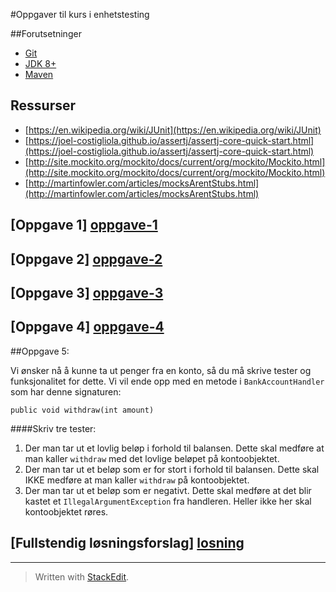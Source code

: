 #Oppgaver til kurs i enhetstesting

##Forutsetninger

 - [Git](https://git-scm.com/)
 - [JDK 8+](http://www.oracle.com/technetwork/java/javase/downloads/index.html)
 - [Maven](https://maven.apache.org/)

## Ressurser

 - [https://en.wikipedia.org/wiki/JUnit](https://en.wikipedia.org/wiki/JUnit)
 - [https://joel-costigliola.github.io/assertj/assertj-core-quick-start.html](https://joel-costigliola.github.io/assertj/assertj-core-quick-start.html)
 - [http://site.mockito.org/mockito/docs/current/org/mockito/Mockito.html](http://site.mockito.org/mockito/docs/current/org/mockito/Mockito.html)
 - [http://martinfowler.com/articles/mocksArentStubs.html](http://martinfowler.com/articles/mocksArentStubs.html)

## [Oppgave 1] [oppgave-1]
## [Oppgave 2] [oppgave-2]
## [Oppgave 3] [oppgave-3]
## [Oppgave 4] [oppgave-4]

##Oppgave 5:

Vi ønsker nå å kunne ta ut penger fra en konto, så du må skrive tester og funksjonalitet for dette. Vi vil ende opp med en metode i `BankAccountHandler` som har denne signaturen:

    public void withdraw(int amount)

####Skriv tre tester:

 1. Der man tar ut et lovlig beløp i forhold til balansen. Dette skal medføre at man kaller `withdraw` med det lovlige beløpet på kontoobjektet.
 2. Der man tar ut et beløp som er for stort i forhold til balansen. Dette skal IKKE medføre at man kaller `withdraw` på kontoobjektet.
 3. Der man tar ut et beløp som er negativt. Dette skal medføre at det blir kastet et `IllegalArgumentException` fra handleren. Heller ikke her skal kontoobjektet røres.

## [Fullstendig løsningsforslag] [losning]
----------

> Written with [StackEdit](https://stackedit.io/).

[oppgave-1]: https://github.com/mesan/kurs-enhetstesting/tree/oppgave-1
[oppgave-2]: https://github.com/mesan/kurs-enhetstesting/tree/oppgave-2
[oppgave-3]: https://github.com/mesan/kurs-enhetstesting/tree/oppgave-3
[oppgave-4]: https://github.com/mesan/kurs-enhetstesting/tree/oppgave-4
[oppgave-5]: https://github.com/mesan/kurs-enhetstesting/tree/oppgave-5
[losning]: https://github.com/mesan/kurs-enhetstesting/tree/losning
